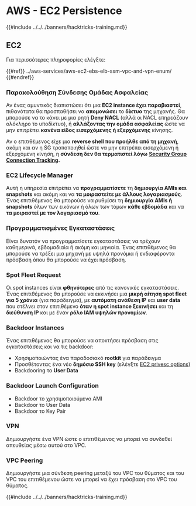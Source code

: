 # AWS - EC2 Persistence

{{#include ../../../banners/hacktricks-training.md}}

## EC2

Για περισσότερες πληροφορίες ελέγξτε:

{{#ref}}
../aws-services/aws-ec2-ebs-elb-ssm-vpc-and-vpn-enum/
{{#endref}}

### Παρακολούθηση Σύνδεσης Ομάδας Ασφαλείας

Αν ένας αμυντικός διαπιστώσει ότι μια **EC2 instance έχει παραβιαστεί**, πιθανότατα θα προσπαθήσει να **απομονώσει** το **δίκτυο** της μηχανής. Θα μπορούσε να το κάνει με μια ρητή **Deny NACL** (αλλά οι NACL επηρεάζουν ολόκληρο το υποδίκτυο), ή **αλλάζοντας την ομάδα ασφαλείας** ώστε να μην επιτρέπει **κανένα είδος εισερχόμενης ή εξερχόμενης** κίνησης.

Αν ο επιτιθέμενος είχε μια **reverse shell που προήλθε από τη μηχανή**, ακόμη και αν η SG τροποποιηθεί ώστε να μην επιτρέπει εισερχόμενη ή εξερχόμενη κίνηση, η **σύνδεση δεν θα τερματιστεί λόγω** [**Security Group Connection Tracking**](https://docs.aws.amazon.com/AWSEC2/latest/UserGuide/security-group-connection-tracking.html)**.**

### EC2 Lifecycle Manager

Αυτή η υπηρεσία επιτρέπει να **προγραμματίσετε** τη **δημιουργία AMIs και snapshots** και ακόμη και να **τα μοιραστείτε με άλλους λογαριασμούς**.\
Ένας επιτιθέμενος θα μπορούσε να ρυθμίσει τη **δημιουργία AMIs ή snapshots** όλων των εικόνων ή όλων των τόμων **κάθε εβδομάδα** και να **τα μοιραστεί με τον λογαριασμό του**.

### Προγραμματισμένες Εγκαταστάσεις

Είναι δυνατόν να προγραμματίσετε εγκαταστάσεις να τρέχουν καθημερινά, εβδομαδιαία ή ακόμη και μηνιαία. Ένας επιτιθέμενος θα μπορούσε να τρέξει μια μηχανή με υψηλά προνόμια ή ενδιαφέροντα πρόσβαση όπου θα μπορούσε να έχει πρόσβαση.

### Spot Fleet Request

Οι spot instances είναι **φθηνότερες** από τις κανονικές εγκαταστάσεις. Ένας επιτιθέμενος θα μπορούσε να εκκινήσει μια **μικρή αίτηση spot fleet για 5 χρόνια** (για παράδειγμα), με **αυτόματη ανάθεση IP** και **user data** που στέλνει στον επιτιθέμενο **όταν η spot instance ξεκινήσει** και τη **διεύθυνση IP** και με έναν **ρόλο IAM υψηλών προνομίων**.

### Backdoor Instances

Ένας επιτιθέμενος θα μπορούσε να αποκτήσει πρόσβαση στις εγκαταστάσεις και να τις backdoor:

- Χρησιμοποιώντας ένα παραδοσιακό **rootkit** για παράδειγμα
- Προσθέτοντας ένα νέο **δημόσιο SSH key** (ελέγξτε [EC2 privesc options](../aws-privilege-escalation/aws-ec2-privesc.md))
- Backdooring το **User Data**

### **Backdoor Launch Configuration**

- Backdoor το χρησιμοποιούμενο AMI
- Backdoor το User Data
- Backdoor το Key Pair

### VPN

Δημιουργήστε ένα VPN ώστε ο επιτιθέμενος να μπορεί να συνδεθεί απευθείας μέσω αυτού στο VPC.

### VPC Peering

Δημιουργήστε μια σύνδεση peering μεταξύ του VPC του θύματος και του VPC του επιτιθέμενου ώστε να μπορεί να έχει πρόσβαση στο VPC του θύματος.

{{#include ../../../banners/hacktricks-training.md}}
